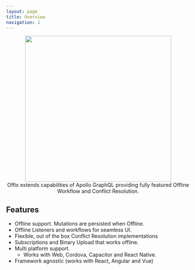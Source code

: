 ```yaml
---
layout: page
title: Overview
navigation: 1
---
```

<p align="center">
  <img width="400" src="https://github.com/graphql-heroes/ApolloOfflineClient/raw/master/resources/logo.png">
  <br/>
  Offix extends capabilities of Apollo GraphQL providing
  fully featured Offline Workflow and Conflict Resolution.
</p>

## Features

- Offline support. Mutations are persisted when Offline.
- Offline Listeners and workflows for seamless UI.
- Flexible, out of the box Conflict Resolution implementations
- Subscriptions and Binary Upload that works offline.
- Multi platform support.
    - Works with Web, Cordova, Capacitor and React Native.
- Framework agnostic (works with React, Angular and Vue)
